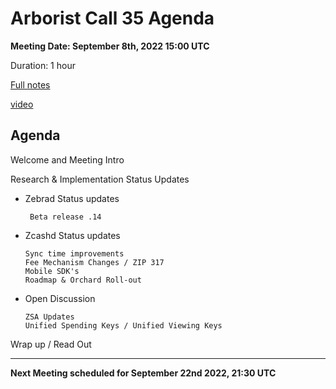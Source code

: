 # Arborist Call 35 Agenda

**Meeting Date: September 8th, 2022 15:00 UTC**

Duration: 1 hour

[Full notes](https://github.com/ZcashCommunityGrants/arboretum-notes/blob/main/AllArboristCallNotes/Arborist%20Call%2035-Notes.md)

[video](https://www.youtube.com/watch?v=Cpw__dtZLpA)


## Agenda

Welcome and Meeting Intro

Research & Implementation Status Updates

+ Zebrad Status updates 

       Beta release .14
    
    

+ Zcashd Status updates

      Sync time improvements
      Fee Mechanism Changes / ZIP 317
      Mobile SDK's
      Roadmap & Orchard Roll-out




+ Open Discussion
   
      ZSA Updates
      Unified Spending Keys / Unified Viewing Keys




Wrap up / Read Out

___

**Next Meeting scheduled for September 22nd 2022, 21:30 UTC**
